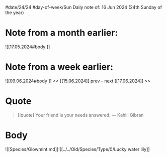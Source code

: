 
#date/24/24
#day-of-week/Sun
Daily note of: 16 Jun 2024 (24th Sunday of the year)

# Note from a month earlier:
![[17.05.2024#body ]]

# Note from a week earlier:
![[09.06.2024#body ]]
 << [[15.06.2024]] prev - next [[17.06.2024]] >>
# Quote

> [!quote] Your friend is your needs answered.
> — Kahlil Gibran
# Body

![[Species/Glowmint.md]]![[../../Old/Species/Type/0/Lucky water lily]]